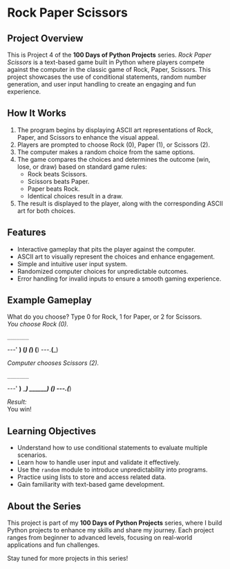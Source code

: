 # Rock Paper Scissors

## Project Overview  
This is Project 4 of the **100 Days of Python Projects** series. *Rock Paper Scissors* is a text-based game built in Python where players compete against the computer in the classic game of Rock, Paper, Scissors. This project showcases the use of conditional statements, random number generation, and user input handling to create an engaging and fun experience.

## How It Works  
1. The program begins by displaying ASCII art representations of Rock, Paper, and Scissors to enhance the visual appeal.  
2. Players are prompted to choose Rock (0), Paper (1), or Scissors (2).  
3. The computer makes a random choice from the same options.  
4. The game compares the choices and determines the outcome (win, lose, or draw) based on standard game rules:  
   - Rock beats Scissors.  
   - Scissors beats Paper.  
   - Paper beats Rock.  
   - Identical choices result in a draw.  
5. The result is displayed to the player, along with the corresponding ASCII art for both choices.

## Features  
- Interactive gameplay that pits the player against the computer.  
- ASCII art to visually represent the choices and enhance engagement.  
- Simple and intuitive user input system.  
- Randomized computer choices for unpredictable outcomes.  
- Error handling for invalid inputs to ensure a smooth gaming experience.  

## Example Gameplay  
What do you choose? Type 0 for Rock, 1 for Paper, or 2 for Scissors.  
*You choose Rock (0).*  

    _______
---'   ____)
      (_____)
      (_____)
      (____)
---.__(___)

*Computer chooses Scissors (2).*  

    _______
---'   ____)____
          ______)
       __________)
      (____)
---.__(___)

*Result:*  
You win!

## Learning Objectives  
- Understand how to use conditional statements to evaluate multiple scenarios.  
- Learn how to handle user input and validate it effectively.  
- Use the `random` module to introduce unpredictability into programs.  
- Practice using lists to store and access related data.  
- Gain familiarity with text-based game development.

## About the Series  
This project is part of my **100 Days of Python Projects** series, where I build Python projects to enhance my skills and share my journey. Each project ranges from beginner to advanced levels, focusing on real-world applications and fun challenges.

Stay tuned for more projects in this series!